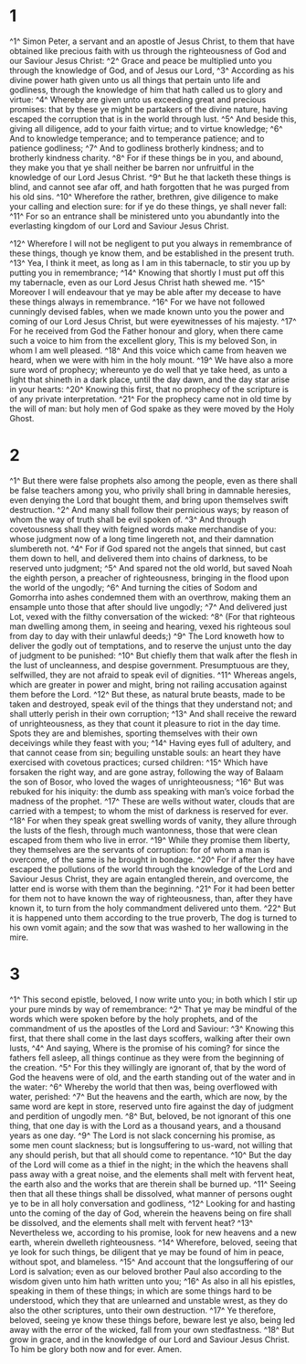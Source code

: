 # 1 
^1^ Simon Peter, a servant and an apostle of Jesus Christ, to them that have obtained like precious faith with us through the righteousness of God and our Saviour Jesus Christ: ^2^ Grace and peace be multiplied unto you through the knowledge of God, and of Jesus our Lord, ^3^ According as his divine power hath given unto us all things that pertain unto life and godliness, through the knowledge of him that hath called us to glory and virtue: ^4^ Whereby are given unto us exceeding great and precious promises: that by these ye might be partakers of the divine nature, having escaped the corruption that is in the world through lust. ^5^ And beside this, giving all diligence, add to your faith virtue; and to virtue knowledge; ^6^ And to knowledge temperance; and to temperance patience; and to patience godliness; ^7^ And to godliness brotherly kindness; and to brotherly kindness charity. ^8^ For if these things be in you, and abound, they make you that ye shall neither be barren nor unfruitful in the knowledge of our Lord Jesus Christ. ^9^ But he that lacketh these things is blind, and cannot see afar off, and hath forgotten that he was purged from his old sins. ^10^ Wherefore the rather, brethren, give diligence to make your calling and election sure: for if ye do these things, ye shall never fall: ^11^ For so an entrance shall be ministered unto you abundantly into the everlasting kingdom of our Lord and Saviour Jesus Christ. 

^12^ Wherefore I will not be negligent to put you always in remembrance of these things, though ye know them, and be established in the present truth. ^13^ Yea, I think it meet, as long as I am in this tabernacle, to stir you up by putting you in remembrance; ^14^ Knowing that shortly I must put off this my tabernacle, even as our Lord Jesus Christ hath shewed me. ^15^ Moreover I will endeavour that ye may be able after my decease to have these things always in remembrance. ^16^ For we have not followed cunningly devised fables, when we made known unto you the power and coming of our Lord Jesus Christ, but were eyewitnesses of his majesty. ^17^ For he received from God the Father honour and glory, when there came such a voice to him from the excellent glory, This is my beloved Son, in whom I am well pleased. ^18^ And this voice which came from heaven we heard, when we were with him in the holy mount. ^19^ We have also a more sure word of prophecy; whereunto ye do well that ye take heed, as unto a light that shineth in a dark place, until the day dawn, and the day star arise in your hearts: ^20^ Knowing this first, that no prophecy of the scripture is of any private interpretation. ^21^ For the prophecy came not in old time by the will of man: but holy men of God spake as they were moved by the Holy Ghost. 

# 2 
^1^ But there were false prophets also among the people, even as there shall be false teachers among you, who privily shall bring in damnable heresies, even denying the Lord that bought them, and bring upon themselves swift destruction. ^2^ And many shall follow their pernicious ways; by reason of whom the way of truth shall be evil spoken of. ^3^ And through covetousness shall they with feigned words make merchandise of you: whose judgment now of a long time lingereth not, and their damnation slumbereth not. ^4^ For if God spared not the angels that sinned, but cast them down to hell, and delivered them into chains of darkness, to be reserved unto judgment; ^5^ And spared not the old world, but saved Noah the eighth person, a preacher of righteousness, bringing in the flood upon the world of the ungodly; ^6^ And turning the cities of Sodom and Gomorrha into ashes condemned them with an overthrow, making them an ensample unto those that after should live ungodly; ^7^ And delivered just Lot, vexed with the filthy conversation of the wicked: ^8^ (For that righteous man dwelling among them, in seeing and hearing, vexed his righteous soul from day to day with their unlawful deeds;) ^9^ The Lord knoweth how to deliver the godly out of temptations, and to reserve the unjust unto the day of judgment to be punished: ^10^ But chiefly them that walk after the flesh in the lust of uncleanness, and despise government. Presumptuous are they, selfwilled, they are not afraid to speak evil of dignities. ^11^ Whereas angels, which are greater in power and might, bring not railing accusation against them before the Lord. ^12^ But these, as natural brute beasts, made to be taken and destroyed, speak evil of the things that they understand not; and shall utterly perish in their own corruption; ^13^ And shall receive the reward of unrighteousness, as they that count it pleasure to riot in the day time. Spots they are and blemishes, sporting themselves with their own deceivings while they feast with you; ^14^ Having eyes full of adultery, and that cannot cease from sin; beguiling unstable souls: an heart they have exercised with covetous practices; cursed children: ^15^ Which have forsaken the right way, and are gone astray, following the way of Balaam the son of Bosor, who loved the wages of unrighteousness; ^16^ But was rebuked for his iniquity: the dumb ass speaking with man’s voice forbad the madness of the prophet. ^17^ These are wells without water, clouds that are carried with a tempest; to whom the mist of darkness is reserved for ever. ^18^ For when they speak great swelling words of vanity, they allure through the lusts of the flesh, through much wantonness, those that were clean escaped from them who live in error. ^19^ While they promise them liberty, they themselves are the servants of corruption: for of whom a man is overcome, of the same is he brought in bondage. ^20^ For if after they have escaped the pollutions of the world through the knowledge of the Lord and Saviour Jesus Christ, they are again entangled therein, and overcome, the latter end is worse with them than the beginning. ^21^ For it had been better for them not to have known the way of righteousness, than, after they have known it, to turn from the holy commandment delivered unto them. ^22^ But it is happened unto them according to the true proverb, The dog is turned to his own vomit again; and the sow that was washed to her wallowing in the mire. 

# 3 
^1^ This second epistle, beloved, I now write unto you; in both which I stir up your pure minds by way of remembrance: ^2^ That ye may be mindful of the words which were spoken before by the holy prophets, and of the commandment of us the apostles of the Lord and Saviour: ^3^ Knowing this first, that there shall come in the last days scoffers, walking after their own lusts, ^4^ And saying, Where is the promise of his coming? for since the fathers fell asleep, all things continue as they were from the beginning of the creation. ^5^ For this they willingly are ignorant of, that by the word of God the heavens were of old, and the earth standing out of the water and in the water: ^6^ Whereby the world that then was, being overflowed with water, perished: ^7^ But the heavens and the earth, which are now, by the same word are kept in store, reserved unto fire against the day of judgment and perdition of ungodly men. ^8^ But, beloved, be not ignorant of this one thing, that one day is with the Lord as a thousand years, and a thousand years as one day. ^9^ The Lord is not slack concerning his promise, as some men count slackness; but is longsuffering to us-ward, not willing that any should perish, but that all should come to repentance. ^10^ But the day of the Lord will come as a thief in the night; in the which the heavens shall pass away with a great noise, and the elements shall melt with fervent heat, the earth also and the works that are therein shall be burned up. ^11^ Seeing then that all these things shall be dissolved, what manner of persons ought ye to be in all holy conversation and godliness, ^12^ Looking for and hasting unto the coming of the day of God, wherein the heavens being on fire shall be dissolved, and the elements shall melt with fervent heat? ^13^ Nevertheless we, according to his promise, look for new heavens and a new earth, wherein dwelleth righteousness. ^14^ Wherefore, beloved, seeing that ye look for such things, be diligent that ye may be found of him in peace, without spot, and blameless. ^15^ And account that the longsuffering of our Lord is salvation; even as our beloved brother Paul also according to the wisdom given unto him hath written unto you; ^16^ As also in all his epistles, speaking in them of these things; in which are some things hard to be understood, which they that are unlearned and unstable wrest, as they do also the other scriptures, unto their own destruction. ^17^ Ye therefore, beloved, seeing ye know these things before, beware lest ye also, being led away with the error of the wicked, fall from your own stedfastness. ^18^ But grow in grace, and in the knowledge of our Lord and Saviour Jesus Christ. To him be glory both now and for ever. Amen. 